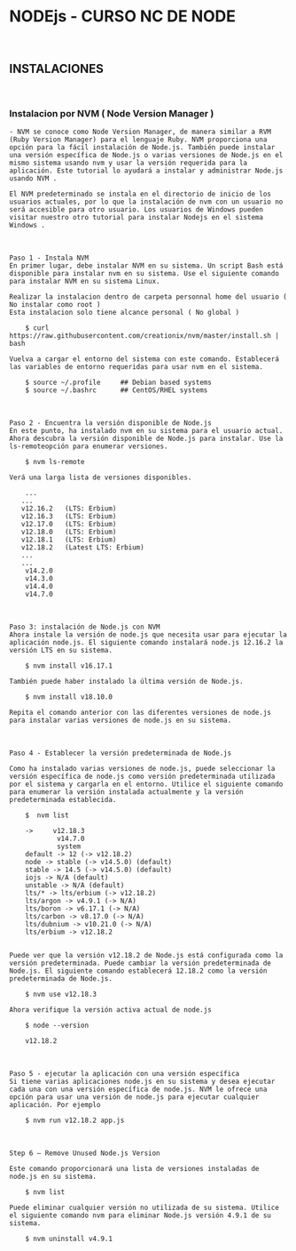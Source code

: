 
# NODEjs - CURSO NC DE NODE

<br>

## INSTALACIONES

<br>

### Instalacion por NVM ( Node Version Manager )

    - NVM se conoce como Node Version Manager, de manera similar a RVM (Ruby Version Manager) para el lenguaje Ruby. NVM proporciona una opción para la fácil instalación de Node.js. También puede instalar una versión específica de Node.js o varias versiones de Node.js en el mismo sistema usando nvm y usar la versión requerida para la aplicación. Este tutorial lo ayudará a instalar y administrar Node.js usando NVM .

    El NVM predeterminado se instala en el directorio de inicio de los usuarios actuales, por lo que la instalación de nvm con un usuario no será accesible para otro usuario. Los usuarios de Windows pueden visitar nuestro otro tutorial para instalar Nodejs en el sistema Windows .

<br>
    
    Paso 1 - Instala NVM
    En primer lugar, debe instalar NVM en su sistema. Un script Bash está disponible para instalar nvm en su sistema. Use el siguiente comando para instalar NVM en su sistema Linux.

    Realizar la instalacion dentro de carpeta personnal home del usuario ( No instalar como root )
    Esta instalacion solo tiene alcance personal ( No global )

        $ curl https://raw.githubusercontent.com/creationix/nvm/master/install.sh | bash

    Vuelva a cargar el entorno del sistema con este comando. Establecerá las variables de entorno requeridas para usar nvm en el sistema.

        $ source ~/.profile     ## Debian based systems 
        $ source ~/.bashrc      ## CentOS/RHEL systems 


<br>
    
    Paso 2 - Encuentra la versión disponible de Node.js
    En este punto, ha instalado nvm en su sistema para el usuario actual. Ahora descubra la versión disponible de Node.js para instalar. Use la ls-remoteopción para enumerar versiones.

        $ nvm ls-remote

    Verá una larga lista de versiones disponibles.

        ...
       ...
       v12.16.2   (LTS: Erbium)
       v12.16.3   (LTS: Erbium)
       v12.17.0   (LTS: Erbium)
       v12.18.0   (LTS: Erbium)
       v12.18.1   (LTS: Erbium)
       v12.18.2   (Latest LTS: Erbium)
       ...
       ...
        v14.2.0
        v14.3.0
        v14.4.0
        v14.7.0

<br>

    Paso 3: instalación de Node.js con NVM
    Ahora instale la versión de node.js que necesita usar para ejecutar la aplicación node.js. El siguiente comando instalará node.js 12.16.2 la versión LTS en su sistema.

        $ nvm install v16.17.1

    También puede haber instalado la última versión de Node.js.

        $ nvm install v18.10.0

    Repita el comando anterior con las diferentes versiones de node.js para instalar varias versiones de node.js en su sistema.

<br>

    Paso 4 - Establecer la versión predeterminada de Node.js

    Como ha instalado varias versiones de node.js, puede seleccionar la versión específica de node.js como versión predeterminada utilizada por el sistema y cargarla en el entorno. Utilice el siguiente comando para enumerar la versión instalada actualmente y la versión predeterminada establecida.

        $  nvm list

        ->     v12.18.3
                v14.7.0
                system
        default -> 12 (-> v12.18.2)
        node -> stable (-> v14.5.0) (default)
        stable -> 14.5 (-> v14.5.0) (default)
        iojs -> N/A (default)
        unstable -> N/A (default)
        lts/* -> lts/erbium (-> v12.18.2)
        lts/argon -> v4.9.1 (-> N/A)
        lts/boron -> v6.17.1 (-> N/A)
        lts/carbon -> v8.17.0 (-> N/A)
        lts/dubnium -> v10.21.0 (-> N/A)
        lts/erbium -> v12.18.2


    Puede ver que la versión v12.18.2 de Node.js está configurada como la versión predeterminada. Puede cambiar la versión predeterminada de Node.js. El siguiente comando establecerá 12.18.2 como la versión predeterminada de Node.js.

        $ nvm use v12.18.3

    Ahora verifique la versión activa actual de node.js

        $ node --version

        v12.18.2

<br>

    Paso 5 - ejecutar la aplicación con una versión específica
    Si tiene varias aplicaciones node.js en su sistema y desea ejecutar cada una con una versión específica de node.js. NVM le ofrece una opción para usar una versión de node.js para ejecutar cualquier aplicación. Por ejemplo

        $ nvm run v12.18.2 app.js

<br>

    Step 6 – Remove Unused Node.js Version

    Este comando proporcionará una lista de versiones instaladas de node.js en su sistema.

        $ nvm list

    Puede eliminar cualquier versión no utilizada de su sistema. Utilice el siguiente comando nvm para eliminar Node.js versión 4.9.1 de su sistema.

        $ nvm uninstall v4.9.1
